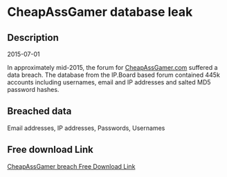 # CheapAssGamer database leak

## Description

2015-07-01

In approximately mid-2015, the forum for <a href="https://www.cheapassgamer.com" target="_blank" rel="noopener">CheapAssGamer.com</a> suffered a data breach. The database from the IP.Board based forum contained 445k accounts including usernames, email and IP addresses and salted MD5 password hashes.

## Breached data

Email addresses, IP addresses, Passwords, Usernames

## Free download Link

[CheapAssGamer breach Free Download Link](https://tinyurl.com/2b2k277t)